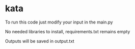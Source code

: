 # kata

<p>To run this code just modify your input in the  main.py </p>
<p>No needed libraries to install, requirements.txt remains empty</p>
<p>Outputs will be saved in output.txt</p>
